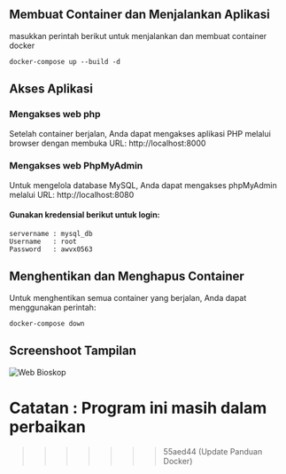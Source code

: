

## Membuat Container dan Menjalankan Aplikasi
masukkan perintah berikut untuk menjalankan dan membuat container docker
```
docker-compose up --build -d
```
## Akses Aplikasi

### Mengakses web php
Setelah container berjalan, Anda dapat mengakses aplikasi PHP melalui browser dengan membuka URL: http://localhost:8000

### Mengakses web PhpMyAdmin
Untuk mengelola database MySQL, Anda dapat mengakses phpMyAdmin melalui URL: http://localhost:8080

#### Gunakan kredensial berikut untuk login:
    servername : mysql_db
    Username   : root
    Password   : awvx0563


## Menghentikan dan Menghapus Container
Untuk menghentikan semua container yang berjalan, Anda dapat menggunakan perintah:
```
docker-compose down
```


## Screenshoot Tampilan
![Web Bioskop](https://drive.google.com/uc?id=1_Qdz-x8PYkoCDyzSY4bBr21yD8o5lkw6)

# Catatan : Program ini masih dalam perbaikan
>>>>>>> 55aed44 (Update Panduan Docker)
